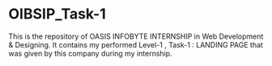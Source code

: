 # OIBSIP_Task-1
This is the repository of OASIS INFOBYTE INTERNSHIP in Web Development &amp; Designing. It contains my performed Level-1 , Task-1 : LANDING PAGE that was given by this company during my internship.
